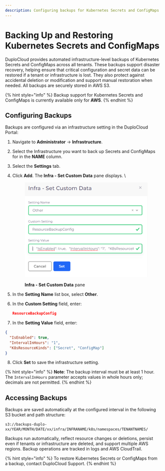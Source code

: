 ```yaml
---
description: Configuring backups for Kubernetes Secrets and ConfigMaps
---
```


# Backing Up and Restoring Kubernetes Secrets and ConfigMaps

DuploCloud provides automated infrastructure-level backups of Kubernetes Secrets and ConfigMaps across all tenants. These backups support disaster recovery, helping ensure that critical configuration and secret data can be restored if a tenant or infrastructure is lost. They also protect against accidental deletion or modification and support manual restoration when needed. All backups are securely stored in AWS S3.

{% hint style="info" %}
Backup support for Kubernetes Secrets and ConfigMaps is currently available only for **AWS**.
{% endhint %}

## Configuring Backups

Backups are configured via an infrastructure setting in the DuploCloud Portal:

1. Navigate to **Administrator** -> **Infrastructure**.
2. Select the Infrastructure you want to back up Secrets and ConfigMaps for in the **NAME** column.
3. Select the **Settings** tab.&#x20;
4.  Click **Add**. The **Infra - Set Custom Data** pane displays. \


    <div align="left"><figure><img src="../../.gitbook/assets/Screenshot (791).png" alt=""><figcaption><p><strong>Infra - Set Custom Data</strong> pane</p></figcaption></figure></div>
5. In the **Setting Name** list box, select **Other**.&#x20;
6.  In the **Custom Setting** field, enter:&#x20;

    ```json
    ResourceBackupConfig
    ```
7. In the **Setting Value** field, enter:

```json
{ 
  "IsEnabled": true, 
  "IntervalInHours": "1", 
  "K8sResourceKinds": ["Secret", "ConfigMap"] 
}
```

8. Click **Set** to save the infrastructure setting.

{% hint style="info" %}
**Note**: The backup interval must be at least 1 hour. The `IntervalInHours` parameter accepts values in whole hours only; decimals are not permitted.
{% endhint %}

## Accessing Backups

Backups are saved automatically at the configured interval in the following S3 bucket and path structure:

```
s3://backups-duplo-xx/YEAR/MONTH/DATE/xx/infra/INFRANAME/k8s/namespaces/TENANTNAMES/
```

Backups run automatically, reflect resource changes or deletions, persist even if tenants or infrastructure are deleted, and support multiple AWS regions. Backup operations are tracked in logs and AWS CloudTrail.

{% hint style="info" %}
To restore Kubernetes Secrets or ConfigMaps from a backup, contact DuploCloud Support.
{% endhint %}
